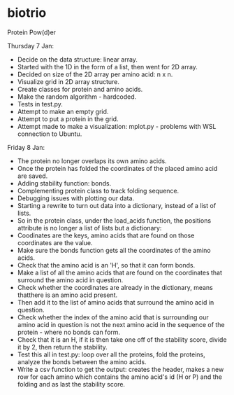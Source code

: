 # biotrio
Protein Pow(d)er

Thursday 7 Jan:
* Decide on the data structure: linear array.
* Started with the 1D in the form of a list, then went for 2D array.
* Decided on size of the 2D array per amino acid: n x n.
* Visualize grid in 2D array structure.
* Create classes for protein and amino acids.
* Make the random algorithm - hardcoded.
* Tests in test.py.
* Attempt to make an empty grid.
* Attempt to put a protein in the grid.
* Attempt made to make a visualization: mplot.py - problems with WSL connection to Ubuntu.

Friday 8 Jan:
* The protein no longer overlaps its own amino acids.
* Once the protein has folded the coordinates of the placed amino acid are saved.
* Adding stability function: bonds.
* Complementing protein class to track folding sequence.
* Debugging issues with plotting our data.
* Starting a rewrite to turn out data into a dictionary, instead of a list of lists.
* So in the protein class, under the load_acids function, the positions attribute is no longer a list of lists but a dictionary:
* Coodinates are the keys, amino acids that are found on those coordinates are the value.
* Make sure the bonds function gets all the coordinates of the amino acids.
* Check that the amino acid is an 'H', so that it can form bonds.
* Make a list of all the amino acids that are found on the coordinates that surround the amino acid in question.
* Check whether the coordinates are already in the dictionary, means thatthere is an amino acid present.
* Then add it to the list of amino acids that surround the amino acid in question.
* Check whether the index of the amino acid that is surrounding our amino acid in question is not the next amino acid in the sequence of the protein - where no bonds can form.
* Check that it is an H, if it is then take one off of the stability score, divide it by 2, then return the stability.
* Test this all in test.py: loop over all the proteins, fold the proteins, analyze the bonds between the amino acids.
* Write a csv function to get the output: creates the header, makes a new row for each amino which contains the amino acid's id (H or P) and the folding and as last the stability score.